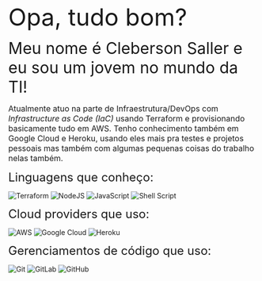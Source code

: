 <font  size="7">Opa, tudo bom?</font>

<font  size="6">Meu nome é Cleberson Saller e eu sou um jovem no mundo da TI!</font>

<font size="3">Atualmente atuo na parte de Infraestrutura/DevOps com _Infrastructure as Code (IaC)_ usando Terraform e provisionando basicamente tudo em AWS. Tenho conhecimento também em Google Cloud e Heroku, usando eles mais pra testes e projetos pessoais mas também com algumas pequenas coisas do trabalho nelas também.</font>

<font size="5">Linguagens que conheço:</font>

<img alt="Terraform"
  src="https://img.shields.io/badge/terraform%20-%235835CC.svg?&style=for-the-badge&logo=terraform&logoColor=white"/>
<img alt="NodeJS"
  src="https://img.shields.io/badge/node.js%20-%2343853D.svg?&style=for-the-badge&logo=node.js&logoColor=white"/>
<img alt="JavaScript"
  src="https://img.shields.io/badge/javascript%20-%23323330.svg?&style=for-the-badge&logo=javascript&logoColor=%23F7DF1E"/>
<img alt="Shell Script"
  src="https://img.shields.io/badge/shell_script%20-%23121011.svg?&style=for-the-badge&logo=gnu-bash&logoColor=white"/>

<font size="5">Cloud providers que uso:</font>

<img alt="AWS"
  src="https://img.shields.io/badge/AWS%20-%23FF9900.svg?&style=for-the-badge&logo=amazon-aws&logoColor=white"/>
<img alt="Google Cloud"
  src="https://img.shields.io/badge/Google%20Cloud%20-%234285F4.svg?&style=for-the-badge&logo=google-cloud&logoColor=white"/>
<img alt="Heroku"
  src="https://img.shields.io/badge/heroku%20-%23430098.svg?&style=for-the-badge&logo=heroku&logoColor=white"/>

<font size="5">Gerenciamentos de código que uso:</font>

<img alt="Git"
  src="https://img.shields.io/badge/git%20-%23F05033.svg?&style=for-the-badge&logo=git&logoColor=white"/>
<img alt="GitLab"
  src="https://img.shields.io/badge/gitlab%20-%23181717.svg?&style=for-the-badge&logo=gitlab&logoColor=white"/>
<img alt="GitHub"
  src="https://img.shields.io/badge/github%20-%23121011.svg?&style=for-the-badge&logo=github&logoColor=white"/>
